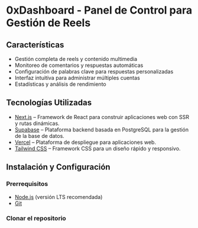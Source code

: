# 0xDashboard - Panel de Control para Gestión de Reels

## Características

- Gestión completa de reels y contenido multimedia
- Monitoreo de comentarios y respuestas automáticas
- Configuración de palabras clave para respuestas personalizadas
- Interfaz intuitiva para administrar múltiples cuentas
- Estadísticas y análisis de rendimiento

## Tecnologías Utilizadas

- [Next.js](https://nextjs.org) – Framework de React para construir aplicaciones web con SSR y rutas dinámicas.
- [Supabase](https://supabase.com) – Plataforma backend basada en PostgreSQL para la gestión de la base de datos.
- [Vercel](https://vercel.com) – Plataforma de despliegue para aplicaciones web.
- [Tailwind CSS](https://tailwindcss.com) – Framework CSS para un diseño rápido y responsivo.

## Instalación y Configuración

### Prerrequisitos

- [Node.js](https://nodejs.org/) (versión LTS recomendada)
- [Git](https://git-scm.com/)

### Clonar el repositorio
